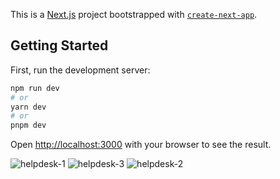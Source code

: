 This is a [Next.js](https://nextjs.org/) project bootstrapped with [`create-next-app`](https://github.com/vercel/next.js/tree/canary/packages/create-next-app).

## Getting Started

First, run the development server:

```bash
npm run dev
# or
yarn dev
# or
pnpm dev
```

Open [http://localhost:3000](http://localhost:3000) with your browser to see the result.



![helpdesk-1](https://github.com/Palalele22/pala-helpdesk-nextjs/assets/100528078/7fd64e98-a269-4f48-9f6f-dcc53a029cae)
![helpdesk-3](https://github.com/Palalele22/pala-helpdesk-nextjs/assets/100528078/8340fcd9-f35f-44e5-a4a9-0b0323e48eb2)
![helpdesk-2](https://github.com/Palalele22/pala-helpdesk-nextjs/assets/100528078/b16e90e5-743c-4bbd-bee7-ed161ba4e16b)
